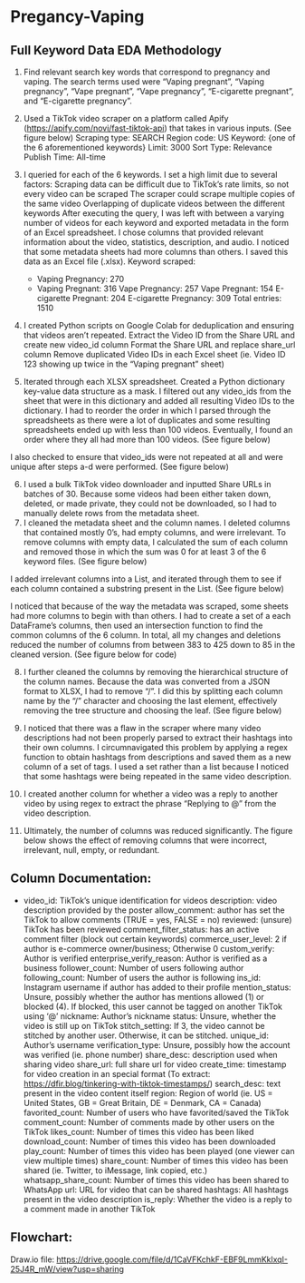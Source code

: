 # Pregancy-Vaping
## Full Keyword Data EDA Methodology
1. Find relevant search key words that correspond to pregnancy and vaping. The search terms used were “Vaping pregnant”, “Vaping pregnancy”, “Vape pregnant”, “Vape pregnancy”, “E-cigarette pregnant”, and “E-cigarette pregnancy”.
2. Used a TikTok video scraper on a platform called Apify (https://apify.com/novi/fast-tiktok-api) that takes in various inputs. (See figure below) 
Scraping type: SEARCH
Region code: US
Keyword: {one of the 6 aforementioned keywords}
Limit: 3000
Sort Type: Relevance
Publish Time: All-time



3. I queried for each of the 6 keywords. I set a high limit due to several factors:
Scraping data can be difficult due to TikTok’s rate limits, so not every video can be scraped
The scraper could scrape multiple copies of the same video
Overlapping of duplicate videos between the different keywords
After executing the query, I was left with between a varying number of videos for each keyword and exported metadata in the form of an Excel spreadsheet. I chose columns that provided relevant information about the video, statistics, description, and audio. I noticed that some metadata sheets had more columns than others. I saved this data as an Excel file (.xlsx). Keyword scraped:
    * Vaping Pregnancy: 270
    * Vaping Pregnant: 316
Vape Pregnancy: 257
Vape Pregnant: 154
E-cigarette Pregnant: 204
E-cigarette Pregnancy: 309
Total entries: 1510
1. I created Python scripts on Google Colab for deduplication and ensuring that videos aren’t repeated.
Extract the Video ID from the Share URL and create new video_id column
Format the Share URL and replace share_url column
Remove duplicated Video IDs in each Excel sheet (ie. Video ID 123 showing up twice in the “Vaping pregnant” sheet)
1. Iterated through each XLSX spreadsheet. Created a Python dictionary key-value data structure as a mask. I filtered out any video_ids from the sheet that were in this dictionary and added all resulting Video IDs to the dictionary. I had to reorder the order in which I parsed through the spreadsheets as there were a lot of duplicates and some resulting spreadsheets ended up with less than 100 videos. Eventually, I found an order where they all had more than 100 videos.  (See figure below) 



I also checked to ensure that video_ids were not repeated at all and were unique after steps a-d were performed. (See figure below) 



6. I used a bulk TikTok video downloader and inputted Share URLs in batches of 30. Because some videos had been either taken down, deleted, or made private, they could not be downloaded, so I had to manually delete rows from the metadata sheet.
7. I cleaned the metadata sheet and the column names. I deleted columns that contained mostly 0’s, had empty columns, and were irrelevant. 
To remove columns with empty data, I calculated the sum of each column and removed those in which the sum was 0 for at least 3 of the 6 keyword files. (See figure below) 


I added irrelevant columns into a List, and iterated through them to see if each column contained a substring present in the List. (See figure below)  



I noticed that because of the way the metadata was scraped, some sheets had more columns to begin with than others. I had to create a set of a each DataFrame’s columns, then used an intersection function to find the common columns of the 6 column. In total, all my changes and deletions reduced the number of columns from between 383 to 425 down to 85 in the cleaned version. (See figure below for code)



8. I further cleaned the columns by removing the hierarchical structure of the column names. Because the data was converted from a JSON format to XLSX, I had to remove “/”. I did this by splitting each column name by the “/” character and choosing the last element, effectively removing the tree structure and choosing the leaf. (See figure below) 



9. I noticed that there was a flaw in the scraper where many video descriptions had not been properly parsed to extract their hashtags into their own columns. I circumnavigated this problem by applying a regex function to obtain hashtags from descriptions and saved them as a new column of a set of tags. I used a set rather than a list because I noticed that some hashtags were being repeated in the same video description.
10. I created another column for whether a video was a reply to another video by using regex to extract the phrase “Replying to @” from the video description.
11. Ultimately, the number of columns was reduced significantly. The figure below shows the effect of removing columns that were incorrect, irrelevant, null, empty, or redundant.







## Column Documentation:
- video_id: TikTok’s unique identification for videos
description: video description provided by the poster
allow_comment: author has set the TikTok to allow comments (TRUE = yes, FALSE = no)
reviewed: (unsure) TikTok has been reviewed
comment_filter_status: has an active comment filter (block out certain keywords)
commerce_user_level: 2 if author is e-commerce owner/business; Otherwise 0
custom_verify: Author is verified 
enterprise_verify_reason: Author is verified as a business
follower_count: Number of users following author
following_count: Number of users the author is following
ins_id: Instagram username if author has added to their profile
mention_status: Unsure, possibly whether the author has mentions allowed (1) or blocked (4). If blocked, this user cannot be tagged on another TikTok using ‘@’
nickname: Author’s nickname 
status: Unsure, whether the video is still up on TikTok
stitch_setting: If 3, the video cannot be stitched by another user. Otherwise, it can be stitched.
unique_id: Author’s username
verification_type: Unsure, possibly how the account was verified (ie. phone number)
share_desc: description used when sharing video
share_url: full share url for video
create_time: timestamp for video creation in an special format (To extract: https://dfir.blog/tinkering-with-tiktok-timestamps/)
search_desc: text present in the video content itself
region: Region of world (ie. US = United States, GB = Great Britain, DE = Denmark, CA = Canada)
favorited_count: Number of users who have favorited/saved the TikTok
comment_count: Number of comments made by other users on the TikTok
likes_count: Number of times this video has been liked
download_count: Number of times this video has been downloaded
play_count: Number of times this video has been played (one viewer can view multiple times)
share_count: Number of times this video has been shared (ie. Twitter, to iMessage, link copied, etc.)
whatsapp_share_count: Number of times this video has been shared to WhatsApp
url: URL for video that can be shared
hashtags: All hashtags present in the video description
is_reply: Whether the video is a reply to a comment made in another TikTok





## Flowchart:
Draw.io file: https://drive.google.com/file/d/1CaVFKchkF-EBF9LmmKklxqI-25J4R_mW/view?usp=sharing 
